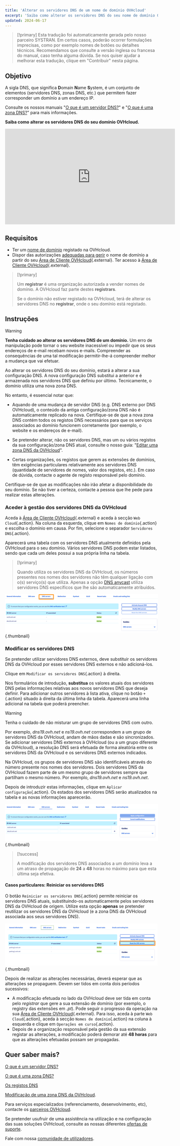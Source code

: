 ```yaml
---
title: 'Alterar os servidores DNS de um nome de domínio OVHcloud'
excerpt: 'Saiba como alterar os servidores DNS do seu nome de domínio OVHcloud'
updated: 2024-06-17
---
```


> [!primary]
> Esta tradução foi automaticamente gerada pelo nosso parceiro SYSTRAN. Em certos casos, poderão ocorrer formulações imprecisas, como por exemplo nomes de botões ou detalhes técnicos. Recomendamos que consulte a versão inglesa ou francesa do manual, caso tenha alguma dúvida. Se nos quiser ajudar a melhorar esta tradução, clique em "Contribuir" nesta página.

## Objetivo

A sigla DNS, que significa **D**omain **N**ame **S**ystem, é um conjunto de elementos (servidores DNS, zonas DNS, etc.) que permitem fazer corresponder um domínio a um endereço IP.

Consulte os nossos manuais "[O que é um servidor DNS?](/pages/web_cloud/domains/dns_server_general_information)" e "[O que é uma zona DNS?](/pages/web_cloud/domains/dns_zone_general_information)" para mais informações.

**Saiba como alterar os servidores DNS do seu domínio OVHcloud.**

<iframe width="560" height="315" src="https://www.youtube-nocookie.com/embed/BvrUi26ShzI" frameborder="0" allow="accelerometer; autoplay; clipboard-write; encrypted-media; gyroscope; picture-in-picture" allowfullscreen></iframe>

## Requisitos

- Ter um [nome de domínio](/links/web/domains) registado na OVHcloud.
- Dispor das autorizações [adequadas para gerir](/pages/account_and_service_management/account_information/managing_contacts) o nome de domínio a partir do seu [Área de Cliente OVHcloud](/links/manager){.external}.
Ter acesso à [Área de Cliente OVHcloud](/links/manager){.external}.

> [!primary]
>
> Um **registrar** é uma organização autorizada a vender nomes de domínio. A OVHcloud faz parte destes **registrars**.
>
> Se o domínio não estiver registado na OVHcloud, terá de alterar os servidores DNS no **registrar**, onde o seu domínio está registado.
>

## Instruções

> [!warning]
>
> **Tenha cuidado ao alterar os servidores DNS de um domínio.** Um erro de manipulação pode tornar o seu website inacessível ou impedir que os seus endereços de e-mail recebam novos e-mails. Compreender as consequências de uma tal modificação permitir-lhe-á compreender melhor a mudança que vai efetuar.
>

Ao alterar os servidores DNS do seu domínio, estará a alterar a sua configuração DNS. A nova configuração DNS substitui a anterior e é armazenada nos servidores DNS que definiu por último. Tecnicamente, o domínio utiliza uma nova zona DNS.

No entanto, é essencial notar que:

- Aquando de uma mudança de servidor DNS (e.g. DNS externo por DNS OVHcloud), o conteúdo da antiga configuração/zona DNS não é automaticamente replicado na nova. Certifique-se de que a nova zona DNS contém todos os registos DNS necessários para que os serviços associados ao domínio funcionem corretamente (por exemplo, o website e os endereços de e-mail).

- Se pretender alterar, não os servidores DNS, mas um ou vários registos da sua configuração/zona DNS atual, consulte o nosso guia: "[Editar uma zona DNS da OVHcloud](/pages/web_cloud/domains/dns_zone_edit)".

- Certas organizações, os registos que gerem as extensões de domínios, têm exigências particulares relativamente aos servidores DNS (quantidade de servidores de nomes, valor dos registos, etc.). Em caso de dúvida, contacte o agente de registo responsável pelo domínio.

Certifique-se de que as modificações não irão afetar a disponibilidade do seu domínio. Se não tiver a certeza, contacte a pessoa que lhe pede para realizar estas alterações.

### Aceder à gestão dos servidores DNS da OVHcloud

Aceda à [Área de Cliente OVHcloud](/links/manager){.external} e aceda à secção `Web Cloud`{.action}. Na coluna da esquerda, clique em `Nomes de domínio`{.action} e escolha o domínio em causa. Por fim, selecione o separador `Servidores DNS`{.action}.

Aparecerá uma tabela com os servidores DNS atualmente definidos pela OVHcloud para o seu domínio. Vários servidores DNS podem estar listados, sendo que cada um deles possui a sua própria linha na tabela.

> [!primary]
>
> Quando utiliza os servidores DNS da OVHcloud, os números presentes nos nomes dos servidores não têm qualquer ligação com o(s) serviço(s) que utiliza. Apenas a opção [DNS anycast](/links/web/domains-options) utiliza servidores DNS específicos que lhe são automaticamente atribuídos.

![dns-server](images/tab.png){.thumbnail}

### Modificar os servidores DNS

Se pretender utilizar servidores DNS externos, deve substituir os servidores DNS da OVHcloud por esses servidores DNS externos e não adicioná-los.

Clique em `Modificar os servidores DNS`{.action} à direita.

Nos formulários de introdução, **substitua** os valores atuais dos servidores DNS pelas informações relativas aos novos servidores DNS que deseja definir. Para adicionar outros servidores à lista ativa, clique no botão `+`{.action} situado à direita da última linha da tabela. Aparecerá uma linha adicional na tabela que poderá preencher.

> [!warning]
>
> Tenha o cuidado de não misturar um grupo de servidores DNS com outro. 
>
> Por exemplo, *dns19.ovh.net* e *ns19.ovh.net* correspondem a um grupo de servidores DNS da OVHcloud, andam de mãos dadas e são sincronizados. Se adicionar servidores DNS externos à OVHcloud (ou a um grupo diferente da OVHcloud), a resolução DNS será efetuada de forma aleatória entre os servidores DNS da OVHcloud e os servidores DNS externos indicados.
>
> Na OVHcloud, os grupos de servidores DNS são identificáveis através do número presente nos nomes dos servidores. Dois servidores DNS da OVHcloud fazem parte de um mesmo grupo de servidores sempre que partilham o mesmo número. Por exemplo, *dns19.ovh.net* e *ns19.ovh.net*.
>

Depois de introduzir estas informações, clique em `Aplicar configuração`{.action}. Os estados dos servidores DNS serão atualizados na tabela e as novas informações aparecerão.

![dns-server](images/edit-dns-servers.png){.thumbnail}

> [!success]
>
> A modificação dos servidores DNS associados a um domínio leva a um atraso de propagação de **24** a **48** horas no máximo para que esta última seja efetiva.
>

#### Casos particulares: Reiniciar os servidores DNS 

O botão `Reiniciar os servidores DNS`{.action} permite reiniciar os servidores DNS atuais, substituindo-os automaticamente pelos servidores DNS da OVHcloud de origem. Utilize esta opção **apenas** se pretender reutilizar os servidores DNS da OVHcloud (e a zona DNS da OVHcloud associada aos seus servidores DNS). 

![dns-server](images/reset-the-dns-servers.png){.thumbnail}

Depois de realizar as alterações necessárias, deverá esperar que as alterações se propaguem. Devem ser tidos em conta dois períodos sucessivos:

- A modificação efetuada no lado da OVHcloud deve ser tida em conta pelo *registrar* que gere a sua extensão de domínio (por exemplo, o registry das extensões em *.pt*). Pode seguir o progresso da operação na sua [Área de Cliente OVHcloud](/links/manager){.external}. Para isso, aceda à parte `Web Cloud`{.action}, aceda à secção `Nomes de domínio`{.action} na coluna à esquerda e clique em `Operações em curso`{.action}.
- Depois de a organização responsável pela gestão da sua extensão registar as alterações, a modificação poderá demorar até **48 horas** para que as alterações efetuadas possam ser propagadas.

## Quer saber mais?

[O que é um servidor DNS?](/pages/web_cloud/domains/dns_server_general_information)

[O que é uma zona DNS?](/pages/web_cloud/domains/dns_zone_general_information)

[Os registos DNS](/pages/web_cloud/domains/dns_zone_records)

[Modificação de uma zona DNS da OVHcloud](/pages/web_cloud/domains/dns_zone_edit).

Para serviços especializados (referenciamento, desenvolvimento, etc), contacte os [parceiros OVHcloud](/links/partner).
 
Se pretender usufruir de uma assistência na utilização e na configuração das suas soluções OVHcloud, consulte as nossas diferentes [ofertas de suporte](/links/support).
 
Fale com nossa [comunidade de utilizadores](/links/community).